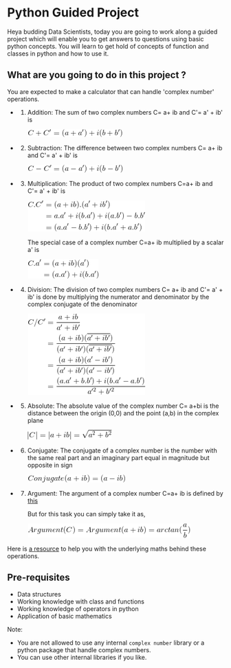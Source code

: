 # Python Guided Project

Heya budding Data Scientists, today you are going to work along a guided project which will enable you to get answers to questions using basic python concepts. You will learn to get hold of concepts of function and classes in python and how to use it.

## What are you going to do in this project ?

You are expected to make a calculator that can handle 'complex number' operations.
- 1. Addition:
     The sum of two complex numbers C= a+ ib and C'= a' + ib' is 
     
     ![alt text](images/complex_sum.png)

- 2. Subtraction:
     The difference between two complex numbers C= a+ ib and C'= a' + ib' is 
     
     ![alt text](/images/complex_diff.png)

- 3. Multiplication:
     The product of two complex numbers C=a+ ib and C'= a' + ib' is
     
     ![alt text](/images/complex_prod_1.png)

     
     The special case of a complex number C=a+ ib multiplied by a scalar a' is
     
     ![alt text](/images/complex_prod_2.png)
 
- 4. Division:
     The division of two complex numbers C= a+ ib and C'= a' + ib' is done by multiplying the numerator and denominator by the complex conjugate of the denominator
     
     
     ![alt text](/images/complex_quo.png)

- 5. Absolute:
     The absolute value of the complex number C= a+bi is the distance between the origin (0,0) and the point (a,b) in the complex plane
     
     ![alt text](/images/complex_absolute.png)
 
- 6. Conjugate:
     The conjugate of a complex number is the number with the same real part and an imaginary part equal in magnitude but opposite in sign  
    
     ![alt text](/images/complex_conjugate.png)
    
- 7. Argument:
     The argument of a complex number C=a+ ib is defined by [this](https://www.wikipedia.org/Argument_(complex_analysis))
       
     But for this task you can simply take it as,
    
     ![alt text](/images/complex_arg.png)
    

Here is [a resource](http://www.careerbless.com/aptitude/qa/complex_numbers_imp.php) to help you with the underlying maths behind these operations.

## Pre-requisites
- Data structures
- Working knowledge with class and functions
- Working knowledge of operators in python
- Application of basic mathematics

Note:

* You are not allowed to use any internal `complex number` library or a python package that handle complex numbers.
* You can use other internal libraries if you like.

